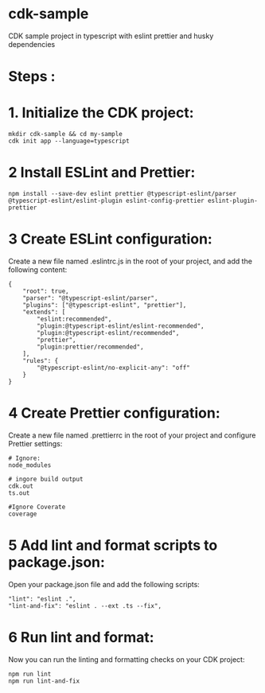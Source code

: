 # cdk-sample
CDK sample project in typescript with eslint prettier and husky dependencies 

# Steps :
# 1. Initialize the CDK project:
    mkdir cdk-sample && cd my-sample
    cdk init app --language=typescript
# 2 Install ESLint and Prettier:
    npm install --save-dev eslint prettier @typescript-eslint/parser @typescript-eslint/eslint-plugin eslint-config-prettier eslint-plugin-prettier

# 3 Create ESLint configuration:
Create a new file named .eslintrc.js in the root of your project, and add the following content:

    {
        "root": true,
        "parser": "@typescript-eslint/parser",
        "plugins": ["@typescript-eslint", "prettier"],
        "extends": [
            "eslint:recommended",
            "plugin:@typescript-eslint/eslint-recommended",
            "plugin:@typescript-eslint/recommended",
            "prettier",
            "plugin:prettier/recommended",
        ],
        "rules": {
            "@typescript-eslint/no-explicit-any": "off"
        }
    }
# 4 Create Prettier configuration:
Create a new file named .prettierrc in the root of your project and configure Prettier settings:

    # Ignore:
    node_modules
    
    # ingore build output
    cdk.out
    ts.out
    
    #Ignore Coverate
    coverage

# 5 Add lint and format scripts to package.json:
Open your package.json file and add the following scripts:

    "lint": "eslint .",
    "lint-and-fix": "eslint . --ext .ts --fix",

# 6 Run lint and format:
Now you can run the linting and formatting checks on your CDK project:

    npm run lint
    npm run lint-and-fix


